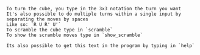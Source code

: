     To turn the cube, you type in the 3x3 notation the turn you want
    It's also possible to do multiple turns within a single input by separating the moves by spaces
    Like so: `R U R' U'`
    To scramble the cube type in `scramble`
    To show the scramble moves type in `show_scramble`

    Its also possible to get this text in the program by typing in `help`
